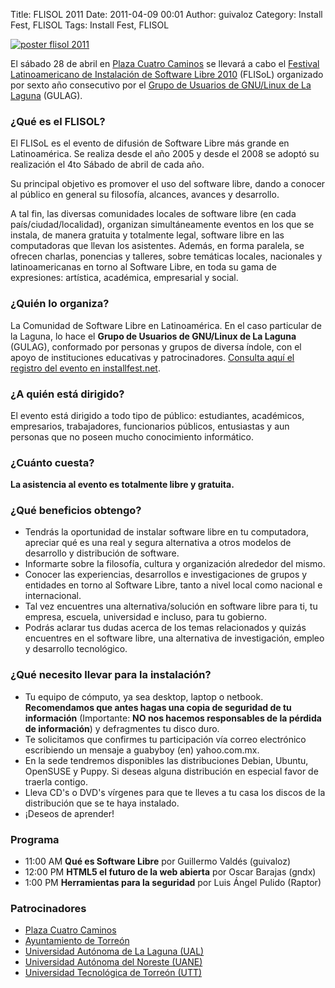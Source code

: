 Title: FLISOL 2011
Date: 2011-04-09 00:01
Author: guivaloz
Category: Install Fest, FLISOL
Tags: Install Fest, FLISOL

[![poster flisol 2011]({attach}2011-04-09-flisol/poster-flisol-2011-260x400.jpg)]({attach}2011-04-09-flisol/poster-flisol-2011-1100x1700.png)

<!-- break -->

El sábado 28 de abril en [Plaza Cuatro Caminos](http://www.plazacuatrocaminos.com.mx) se llevará a cabo el [Festival Latinoamericano de Instalación de Software Libre 2010](http://installfest.info) (FLISoL) organizado por sexto año consecutivo por el [Grupo de Usuarios de GNU/Linux de La Laguna](http://www.gulag.org.mx) (GULAG).

### ¿Qué es el FLISOL?

El FLISoL es el evento de difusión de Software Libre más grande en Latinoamérica. Se realiza desde el año 2005 y desde el 2008 se adoptó su realización el 4to Sábado de abril de cada año.

Su principal objetivo es promover el uso del software libre, dando a conocer al público en general su filosofía, alcances, avances y desarrollo.

A tal fin, las diversas comunidades locales de software libre (en cada país/ciudad/localidad), organizan simultáneamente eventos en los que se instala, de manera gratuita y totalmente legal, software libre en las computadoras que llevan los asistentes. Además, en forma paralela, se ofrecen charlas, ponencias y talleres, sobre temáticas locales, nacionales y latinoamericanas en torno al Software Libre, en toda su gama de expresiones: artística, académica, empresarial y social.

### ¿Quién lo organiza?

La Comunidad de Software Libre en Latinoamérica. En el caso particular de la Laguna, lo hace el __Grupo de Usuarios de GNU/Linux de La Laguna__ (GULAG), conformado por personas y grupos de diversa índole, con el apoyo de instituciones educativas y patrocinadores. [Consulta aquí el registro del evento en installfest.net](http://www.installfest.net/FLISOL2012/Mexico/Torreon).

### ¿A quién está dirigido?

El evento está dirigido a todo tipo de público: estudiantes, académicos, empresarios, trabajadores, funcionarios públicos, entusiastas y aun personas que no poseen mucho conocimiento informático.

### ¿Cuánto cuesta?

__La asistencia al evento es totalmente libre y gratuita.__

### ¿Qué beneficios obtengo?

* Tendrás la oportunidad de instalar software libre en tu computadora, apreciar qué es una real y segura alternativa a otros modelos de desarrollo y distribución de software.
* Informarte sobre la filosofía, cultura y organización alrededor del mismo.
* Conocer las experiencias, desarrollos e investigaciones de grupos y entidades en torno al Software Libre, tanto a nivel local como nacional e internacional.
* Tal vez encuentres una alternativa/solución en software libre para ti, tu empresa, escuela, universidad e incluso, para tu gobierno.
* Podrás aclarar tus dudas acerca de los temas relacionados y quizás encuentres en el software libre, una alternativa de investigación, empleo y desarrollo tecnológico.

### ¿Qué necesito llevar para la instalación?

* Tu equipo de cómputo, ya sea desktop, laptop o netbook. __Recomendamos que antes hagas una copia de seguridad de tu información__ (Importante: __NO nos hacemos responsables de la pérdida de información__) y defragmentes tu disco duro.
* Te solicitamos que confirmes tu participación vía correo electrónico escribiendo un mensaje a guabyboy (en) yahoo.com.mx.
* En la sede tendremos disponibles las distribuciones Debian, Ubuntu, OpenSUSE y Puppy. Si deseas alguna distribución en especial favor de traerla contigo.
* Lleva CD's o DVD's vírgenes para que te lleves a tu casa los discos de la distribución que se te haya instalado.
* ¡Deseos de aprender!

### Programa

* 11:00 AM __Qué es Software Libre__ por Guillermo Valdés (guivaloz)
* 12:00 PM __HTML5 el futuro de la web abierta__ por Oscar Barajas (gndx)
* 1:00 PM __Herramientas para la seguridad__ por Luis Ángel Pulido (Raptor)

### Patrocinadores

* [Plaza Cuatro Caminos](http://www.plazacuatrocaminos.com.mx)
* [Ayuntamiento de Torreón](http://www.torreon.gob.mx)
* [Universidad Autónoma de La Laguna (UAL)](http://www.ual.mx)
* [Universidad Autónoma del Noreste (UANE)](http://www.uane.edu.mx)
* [Universidad Tecnológica de Torreón (UTT)](http://www.utt.edu.mx)
